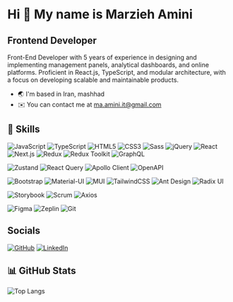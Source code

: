# Hi 👋 My name is Marzieh Amini

## Frontend Developer

Front-End Developer with 5 years of experience in designing and implementing management panels, analytical dashboards, and online platforms. Proficient in React.js, TypeScript, and modular architecture, with a focus on developing scalable and maintainable products.

- 🌏 I'm based in Iran, mashhad
- ✉️ You can contact me at ma.amini.it@gmail.com

## 🚀 Skills

![JavaScript](https://img.shields.io/badge/JavaScript-F7DF1E?style=for-the-badge&logo=javascript&logoColor=black)
![TypeScript](https://img.shields.io/badge/TypeScript-3178C6?style=for-the-badge&logo=typescript&logoColor=white)
![HTML5](https://img.shields.io/badge/HTML5-E34F26?style=for-the-badge&logo=html5&logoColor=white)
![CSS3](https://img.shields.io/badge/CSS3-1572B6?style=for-the-badge&logo=css3&logoColor=white)
![Sass](https://img.shields.io/badge/Sass-CC6699?style=for-the-badge&logo=sass&logoColor=white)
![jQuery](https://img.shields.io/badge/jQuery-0769AD?style=for-the-badge&logo=jquery&logoColor=white)
![React](https://img.shields.io/badge/React-20232A?style=for-the-badge&logo=react&logoColor=61DAFB)
![Next.js](https://img.shields.io/badge/Next.js-000000?style=for-the-badge&logo=nextdotjs&logoColor=white)
![Redux](https://img.shields.io/badge/Redux-593D88?style=for-the-badge&logo=redux&logoColor=white)
![Redux Toolkit](https://img.shields.io/badge/Redux_Toolkit-593D88?style=for-the-badge&logo=redux&logoColor=white)
![GraphQL](https://img.shields.io/badge/GraphQL-E10098?style=for-the-badge&logo=graphql&logoColor=white)

![Zustand](https://img.shields.io/badge/Zustand-FFDD00?style=for-the-badge&logo=zustand&logoColor=black)
![React Query](https://img.shields.io/badge/React_Query-FF4154?style=for-the-badge&logo=reactquery&logoColor=white)
![Apollo Client](https://img.shields.io/badge/Apollo_Client-311C87?style=for-the-badge&logo=apollographql&logoColor=white)
![OpenAPI](https://img.shields.io/badge/OpenAPI-6BA539?style=for-the-badge&logo=openapiinitiative&logoColor=white)

![Bootstrap](https://img.shields.io/badge/Bootstrap-7952B3?style=for-the-badge&logo=bootstrap&logoColor=white)
![Material-UI](https://img.shields.io/badge/Material--UI-007FFF?style=for-the-badge&logo=mui&logoColor=white)
![MUI](https://img.shields.io/badge/MUI-007FFF?style=for-the-badge&logo=mui&logoColor=white)
![TailwindCSS](https://img.shields.io/badge/Tailwind_CSS-38B2AC?style=for-the-badge&logo=tailwind-css&logoColor=white)
![Ant Design](https://img.shields.io/badge/Ant_Design-0170FE?style=for-the-badge&logo=antdesign&logoColor=white)
![Radix UI](https://img.shields.io/badge/Radix_UI-161618?style=for-the-badge&logo=radix-ui&logoColor=white)

![Storybook](https://img.shields.io/badge/Storybook-FF4785?style=for-the-badge&logo=storybook&logoColor=white)
![Scrum](https://img.shields.io/badge/Scrum-009FDA?style=for-the-badge&logo=scrumalliance&logoColor=white)
![Axios](https://img.shields.io/badge/Axios-5A29E4?style=for-the-badge&logo=axios&logoColor=white)

![Figma](https://img.shields.io/badge/Figma-F24E1E?style=for-the-badge&logo=figma&logoColor=white)
![Zeplin](https://img.shields.io/badge/Zeplin-FFBD00?style=for-the-badge&logo=zeplin&logoColor=black)
![Git](https://img.shields.io/badge/Git-F05032?style=for-the-badge&logo=git&logoColor=white)


## Socials

[![GitHub](https://img.shields.io/badge/GitHub-100000?style=for-the-badge&logo=github&logoColor=white)](https://github.com/marzieh-amini)
[![LinkedIn](https://img.shields.io/badge/LinkedIn-0A66C2?style=for-the-badge&logo=linkedin&logoColor=white)](https://linkedin.com/in/marzieh-amini)

## 📊 GitHub Stats

![Top Langs](https://github-readme-stats.vercel.app/api/top-langs/?username=marzieh-amini&layout=compact&theme=dark&hide_border=true)



<!--
**marzieh-amini/marzieh-amini** is a ✨ _special_ ✨ repository because its `README.md` (this file) appears on your GitHub profile.

Here are some ideas to get you started:

- 🔭 I’m currently working on ...
- 🌱 I’m currently learning ...
- 👯 I’m looking to collaborate on ...
- 🤔 I’m looking for help with ...
- 💬 Ask me about ...
- 📫 How to reach me: ...
- 😄 Pronouns: ...
- ⚡ Fun fact: ...
-->
